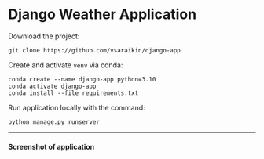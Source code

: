 # Django Weather Application

Download the project:

``git clone https://github.com/vsaraikin/django-app``

Create and activate `venv` via conda:

```console
conda create --name django-app python=3.10
conda activate django-app
conda install --file requirements.txt
```

Run application locally with the command:

``python manage.py runserver``

---

#### Screenshot of application


